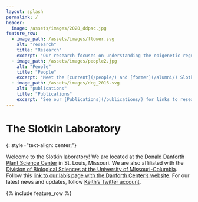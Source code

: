```yaml
---
layout: splash
permalink: /
header:
  image: /assets/images/2020_ddpsc.jpg
feature_row:
  - image_path: /assets/images/flower.svg
    alt: "research"
    title: "Research"
    excerpt: "Our research focuses on understanding the epigenetic regulation of transposable elements. See [here](/research/) for a description of our research."
  - image_path: /assets/images/people2.jpg
    alt: "People"
    title: "People"
    excerpt: "Meet the [current](/people/) and [former](/alumni/) Slotkin Lab members!"
  - image_path: /assets/images/dcg_2016.svg
    alt: "publications"
    title: "Publications"
    excerpt: "See our [Publications](/publications/) for links to research articles."
---
```

# The Slotkin Laboratory
{: style="text-align: center;"}

Welcome to the Slotkin laboratory! We are located at the [Donald Danforth Plant Science Center](https://www.danforthcenter.org) in St. Louis, Missouri. We are also affiliated with the [Division of Biological Sciences at the University of Missouri-Columbia](https://biology.missouri.edu). Follow this [link to our lab’s page with the Danforth Center’s website](https://www.danforthcenter.org/our-work/principal-investigators/r-keith-slotkin/). For our latest news and updates, follow [Keith’s Twitter account](https://twitter.com/Slotkin_Lab).

{% include feature_row %}
